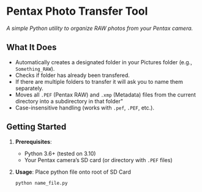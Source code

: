 # Pentax Photo Transfer Tool

*A simple Python utility to organize RAW photos from your Pentax camera.*

## What It Does
- Automatically creates a designated folder in your Pictures folder (e.g., `Something_RAW`).
- Checks if folder has already been transfered.
- If there are multiple folders to transfer it will ask you to name them separately.
- Moves all `.PEF` (Pentax RAW) and `.xmp` (Metadata) files from the current directory into a subdirectory in that folder"
- Case-insensitive handling (works with `.pef`, `.PEF`, etc.).

## Getting Started
1. **Prerequisites**:  
   - Python 3.6+ (tested on 3.10)
   - Your Pentax camera’s SD card (or directory with `.PEF` files)

2. **Usage**:
   Place python file onto root of SD Card
   ```bash
   python name_file.py
